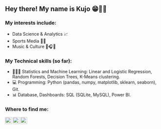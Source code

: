 ## Hey there! My name is Kujo 😁🤙🏿

### My interests include:
- Data Science & Analytics 📈
- Sports Media 🏀🥊
- Music & Culture 🥁🎧🎼

### My Technical skills (so far):
- 👨🏿‍💻 Statistics and Machine Learning: Linear and Logistic Regression, Random Forests, Decision Trees, K-Means clustering.
- 💻 Programming: Python (pandas, numpy, matplotlib, sklearn, seaborn), Git.
- 📊 Database, Dashboards: SQL (SQLite, MySQL), Power BI.

### Where to find me:
[<img align="left" alt="Kujo Adu | LinkedIn" width="22px" src="https://cdn.jsdelivr.net/npm/simple-icons@v3/icons/linkedin.svg" />][linkedin]
[<img align="left" alt="Kujo Adu | Twitter" width="22px" src="https://cdn.jsdelivr.net/npm/simple-icons@v3/icons/twitter.svg" />][twitter]
[<img align="left" alt="Kujo Adu | Instagram" width="22px" src="https://cdn.jsdelivr.net/npm/simple-icons@v3/icons/instagram.svg" />][instagram]

<br />


</details>

[twitter]: https://twitter.com/kujo_adu
[instagram]: https://instagram.com/kujo_adu
[linkedin]: https://linkedin.com/in/kujo-adu
